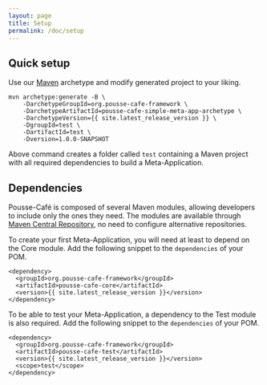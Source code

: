 ```yaml
---
layout: page
title: Setup
permalink: /doc/setup
---
```


## Quick setup

Use our [Maven](http://maven.apache.org/) archetype and modify generated project to your liking.

    mvn archetype:generate -B \
        -DarchetypeGroupId=org.pousse-cafe-framework \
        -DarchetypeArtifactId=pousse-cafe-simple-meta-app-archetype \
        -DarchetypeVersion={{ site.latest_release_version }} \
        -DgroupId=test \
        -DartifactId=test \
        -Dversion=1.0.0-SNAPSHOT

Above command creates a folder called `test` containing a Maven project with all required dependencies to build a
Meta-Application.

## Dependencies

Pousse-Café is composed of several Maven modules, allowing developers to include only the ones they need. The modules
are available through [Maven Central Repository](http://search.maven.org), no need to configure alternative repositories.

To create your first Meta-Application, you will need at least to depend on the Core module. Add the following snippet to
the `dependencies` of your POM.

    <dependency>
      <groupId>org.pousse-cafe-framework</groupId>
      <artifactId>pousse-cafe-core</artifactId>
      <version>{{ site.latest_release_version }}</version>
    </dependency>

To be able to test your Meta-Application, a dependency to the Test module is also required. Add the following snippet to
the `dependencies` of your POM.

    <dependency>
      <groupId>org.pousse-cafe-framework</groupId>
      <artifactId>pousse-cafe-test</artifactId>
      <version>{{ site.latest_release_version }}</version>
      <scope>test</scope>
    </dependency>
